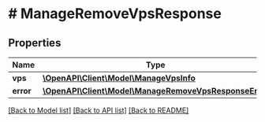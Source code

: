 # # ManageRemoveVpsResponse

## Properties

Name | Type | Description | Notes
------------ | ------------- | ------------- | -------------
**vps** | [**\OpenAPI\Client\Model\ManageVpsInfo**](ManageVpsInfo.md) |  | [optional]
**error** | [**\OpenAPI\Client\Model\ManageRemoveVpsResponseError**](ManageRemoveVpsResponseError.md) |  | [optional]

[[Back to Model list]](../../README.md#models) [[Back to API list]](../../README.md#endpoints) [[Back to README]](../../README.md)
